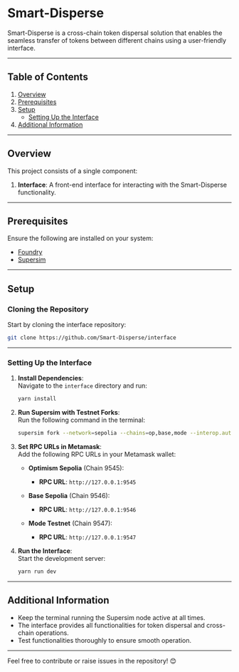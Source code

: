 # Smart-Disperse

Smart-Disperse is a cross-chain token dispersal solution that enables the seamless transfer of tokens between different chains using a user-friendly interface.

---

## Table of Contents

1. [Overview](#overview)  
2. [Prerequisites](#prerequisites)  
3. [Setup](#setup)  
   - [Setting Up the Interface](#setting-up-the-interface)  
4. [Additional Information](#additional-information)  

---

## Overview

This project consists of a single component:

1. **Interface**: A front-end interface for interacting with the Smart-Disperse functionality.

---

## Prerequisites

Ensure the following are installed on your system:

- [Foundry](https://book.getfoundry.sh/getting-started/installation)  
- [Supersim](https://supersim.pages.dev/)
  
---

## Setup

### Cloning the Repository

Start by cloning the interface repository:

```bash
git clone https://github.com/Smart-Disperse/interface
```

---

### Setting Up the Interface

1. **Install Dependencies**:  
   Navigate to the `interface` directory and run:

   ```bash
   yarn install
   ```

2. **Run Supersim with Testnet Forks**:  
   Run the following command in the terminal:

   ```bash
   supersim fork --network=sepolia --chains=op,base,mode --interop.autorelay
   ```

3. **Set RPC URLs in Metamask**:  
   Add the following RPC URLs in your Metamask wallet:

   - **Optimism Sepolia** (Chain 9545):  
     - **RPC URL**: `http://127.0.0.1:9545`

   - **Base Sepolia** (Chain 9546):  
     - **RPC URL**: `http://127.0.0.1:9546`

   - **Mode Testnet** (Chain 9547):  
     - **RPC URL**: `http://127.0.0.1:9547`

4. **Run the Interface**:  
   Start the development server:

   ```bash
   yarn run dev
   ```

---

## Additional Information

- Keep the terminal running the Supersim node active at all times.  
- The interface provides all functionalities for token dispersal and cross-chain operations.  
- Test functionalities thoroughly to ensure smooth operation.  

---

Feel free to contribute or raise issues in the repository! 😊
```
